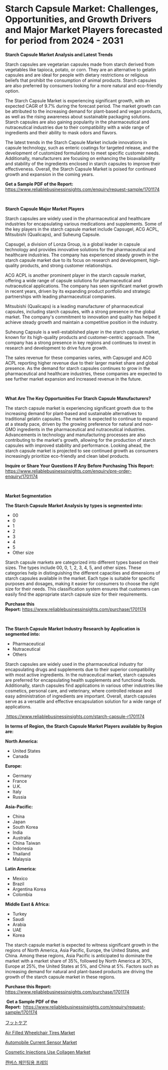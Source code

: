 <p><h1>Starch Capsule Market: Challenges, Opportunities, and Growth Drivers and Major Market Players forecasted for period from 2024 - 2031</h1></p><p><strong>Starch Capsule Market Analysis and Latest Trends</strong></p>
<p><p>Starch capsules are vegetarian capsules made from starch derived from vegetables like tapioca, potato, or corn. They are an alternative to gelatin capsules and are ideal for people with dietary restrictions or religious beliefs that prohibit the consumption of animal products. Starch capsules are also preferred by consumers looking for a more natural and eco-friendly option.</p><p>The Starch Capsule Market is experiencing significant growth, with an expected CAGR of 9.7% during the forecast period. The market growth can be attributed to the increasing demand for plant-based and vegan products, as well as the rising awareness about sustainable packaging solutions. Starch capsules are also gaining popularity in the pharmaceutical and nutraceutical industries due to their compatibility with a wide range of ingredients and their ability to mask odors and flavors.</p><p>The latest trends in the Starch Capsule Market include innovations in capsule technology, such as enteric coatings for targeted release, and the development of customized formulations to meet specific customer needs. Additionally, manufacturers are focusing on enhancing the bioavailability and stability of the ingredients enclosed in starch capsules to improve their effectiveness. Overall, the Starch Capsule Market is poised for continued growth and expansion in the coming years.</p></p>
<p><strong>Get a Sample PDF of the Report:&nbsp;</strong> <a href="https://www.reliablebusinessinsights.com/enquiry/request-sample/1701174">https://www.reliablebusinessinsights.com/enquiry/request-sample/1701174</a></p>
<p>&nbsp;</p>
<p><strong>Starch Capsule Major Market Players</strong></p>
<p><p>Starch capsules are widely used in the pharmaceutical and healthcare industries for encapsulating various medications and supplements. Some of the key players in the starch capsule market include Capsugel, ACG ACPL, Mitsubishi (Qualicaps), and Suheung Capsule.</p><p>Capsugel, a division of Lonza Group, is a global leader in capsule technology and provides innovative solutions for the pharmaceutical and healthcare industries. The company has experienced steady growth in the starch capsule market due to its focus on research and development, high-quality products, and strong customer relationships.</p><p>ACG ACPL is another prominent player in the starch capsule market, offering a wide range of capsule solutions for pharmaceutical and nutraceutical applications. The company has seen significant market growth in recent years, driven by its expanding product portfolio and strategic partnerships with leading pharmaceutical companies.</p><p>Mitsubishi (Qualicaps) is a leading manufacturer of pharmaceutical capsules, including starch capsules, with a strong presence in the global market. The company's commitment to innovation and quality has helped it achieve steady growth and maintain a competitive position in the industry.</p><p>Suheung Capsule is a well-established player in the starch capsule market, known for its high-quality products and customer-centric approach. The company has a strong presence in key regions and continues to invest in research and development to drive future growth.</p><p>The sales revenue for these companies varies, with Capsugel and ACG ACPL reporting higher revenue due to their larger market share and global presence. As the demand for starch capsules continues to grow in the pharmaceutical and healthcare industries, these companies are expected to see further market expansion and increased revenue in the future.</p></p>
<p>&nbsp;</p>
<p><strong>What Are The Key Opportunities For Starch Capsule Manufacturers?</strong></p>
<p><p>The starch capsule market is experiencing significant growth due to the increasing demand for plant-based and sustainable alternatives to traditional gelatin capsules. The market is expected to continue to expand at a steady pace, driven by the growing preference for natural and non-GMO ingredients in the pharmaceutical and nutraceutical industries. Advancements in technology and manufacturing processes are also contributing to the market's growth, allowing for the production of starch capsules with improved stability and performance. Looking ahead, the starch capsule market is projected to see continued growth as consumers increasingly prioritize eco-friendly and clean label products.</p></p>
<p><strong>Inquire or Share Your Questions If Any Before Purchasing This Report:</strong> <a href="https://www.reliablebusinessinsights.com/enquiry/pre-order-enquiry/1701174">https://www.reliablebusinessinsights.com/enquiry/pre-order-enquiry/1701174</a></p>
<p>&nbsp;</p>
<p><strong>Market Segmentation</strong></p>
<p><strong>The Starch Capsule Market Analysis by types is segmented into:</strong></p>
<p><ul><li>00</li><li>0</li><li>1</li><li>2</li><li>3</li><li>4</li><li>5</li><li>Other size</li></ul></p>
<p><p>Starch capsule markets are categorized into different types based on their sizes. The types include 00, 0, 1, 2, 3, 4, 5, and other sizes. These categories help in distinguishing the different capacities and dimensions of starch capsules available in the market. Each type is suitable for specific purposes and dosages, making it easier for consumers to choose the right size for their needs. This classification system ensures that customers can easily find the appropriate starch capsule size for their requirements.</p></p>
<p><strong>Purchase this Report:&nbsp;</strong><a href="https://www.reliablebusinessinsights.com/purchase/1701174">https://www.reliablebusinessinsights.com/purchase/1701174</a></p>
<p>&nbsp;</p>
<p><strong>The Starch Capsule Market Industry Research by Application is segmented into:</strong></p>
<p><ul><li>Pharmaceutical</li><li>Nutraceutical</li><li>Others</li></ul></p>
<p><p>Starch capsules are widely used in the pharmaceutical industry for encapsulating drugs and supplements due to their superior compatibility with most active ingredients. In the nutraceutical market, starch capsules are preferred for encapsulating health supplements and functional foods. Additionally, starch capsules find applications in various other industries like cosmetics, personal care, and veterinary, where controlled release and easy administration of ingredients are important. Overall, starch capsules serve as a versatile and effective encapsulation solution for a wide range of applications.</p></p>
<p><a href="https://www.reliablebusinessinsights.com/starch-capsule-r1701174">&nbsp;https://www.reliablebusinessinsights.com/starch-capsule-r1701174</a></p>
<p><strong>In terms of Region, the Starch Capsule Market Players available by Region are:</strong></p>
<p>
    <p> <strong> North America: </strong>
        <ul>
            <li>United States</li>
            <li>Canada</li>
        </ul>
        </p> 
    <p> <strong> Europe: </strong>
        <ul>
            <li>Germany</li>
            <li>France</li>
            <li>U.K.</li>
            <li>Italy</li>
            <li>Russia</li>
        </ul>
        </p> 
    <p> <strong> Asia-Pacific: </strong>
        <ul>
            <li>China</li>
            <li>Japan</li>
            <li>South Korea</li>
            <li>India</li>
            <li>Australia</li>
            <li>China Taiwan</li>
            <li>Indonesia</li>
            <li>Thailand</li>
            <li>Malaysia</li>
        </ul>
        </p> 
    <p> <strong> Latin America: </strong>
        <ul>
            <li>Mexico</li>
            <li>Brazil</li>
            <li>Argentina Korea</li>
            <li>Colombia</li>
        </ul>
        </p> 
    <p> <strong> Middle East & Africa: </strong>
        <ul>
            <li>Turkey</li>
            <li>Saudi</li>
            <li>Arabia</li>
            <li>UAE</li>
            <li>Korea</li>
        </ul>
    </p>
    </p>
<p><p>The starch capsule market is expected to witness significant growth in the regions of North America, Asia Pacific, Europe, the United States, and China. Among these regions, Asia Pacific is anticipated to dominate the market with a market share of 35%, followed by North America at 30%, Europe at 25%, the United States at 5%, and China at 5%. Factors such as increasing demand for natural and plant-based products are driving the growth of the starch capsule market in these regions.</p></p>
<p><strong>Purchase this Report: </strong><a href="https://www.reliablebusinessinsights.com/purchase/1701174">https://www.reliablebusinessinsights.com/purchase/1701174</a></p>
<p>&nbsp;<strong>Get a Sample PDF of the Report:&nbsp;&nbsp;</strong><a href="https://www.reliablebusinessinsights.com/enquiry/request-sample/1701174">https://www.reliablebusinessinsights.com/enquiry/request-sample/1701174</a></p>
<p><strong></strong></p>
<p><p><a href="https://github.com/decker5351/Market-Research-Report-List-2/blob/main/2191793184503.md">フットケア</a></p><p><a href="https://medium.com/@marisolking1/air-filled-wheelchair-tires-market-overview-global-market-trends-and-future-prospects-from-2024-to-053436a40dbd">Air Filled Wheelchair Tires Market</a></p><p><a href="https://github.com/ReyesHowell/Market-Research-Report-List-1/blob/main/automobile-current-sensor-market.md">Automobile Current Sensor Market</a></p><p><a href="https://medium.com/@soloncarter1929/global-cosmetic-injections-use-collagen-market-sector-types-applications-market-player-d990c69b463f">Cosmetic Injections Use Collagen Market</a></p><p><a href="https://github.com/joannescott9078/Market-Research-Report-List-1/blob/main/1281712187361.md">캔버스 페인팅용 프레임</a></p></p>